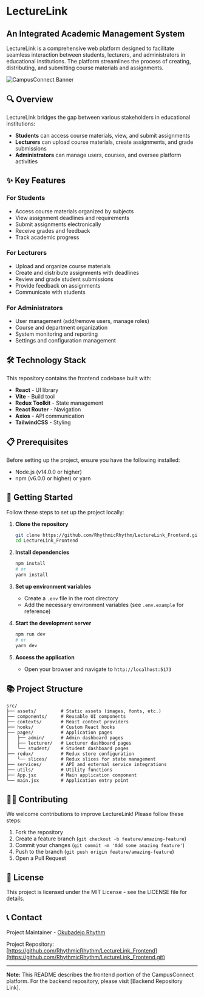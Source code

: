 # LectureLink

## An Integrated Academic Management System

LectureLink is a comprehensive web platform designed to facilitate seamless interaction between students, lecturers, and administrators in educational institutions. The platform streamlines the process of creating, distributing, and submitting course materials and assignments.

![CampusConnect Banner](https://via.placeholder.com/800x200?text=CampusConnect)

## 🔍 Overview

LectureLink bridges the gap between various stakeholders in educational institutions:

- **Students** can access course materials, view, and submit assignments
- **Lecturers** can upload course materials, create assignments, and grade submissions
- **Administrators** can manage users, courses, and oversee platform activities

## ✨ Key Features

### For Students
- Access course materials organized by subjects
- View assignment deadlines and requirements
- Submit assignments electronically
- Receive grades and feedback
- Track academic progress

### For Lecturers
- Upload and organize course materials
- Create and distribute assignments with deadlines
- Review and grade student submissions
- Provide feedback on assignments
- Communicate with students

### For Administrators
- User management (add/remove users, manage roles)
- Course and department organization
- System monitoring and reporting
- Settings and configuration management

## 🛠️ Technology Stack

This repository contains the frontend codebase built with:

- **React** - UI library
- **Vite** - Build tool
- **Redux Toolkit** - State management
- **React Router** - Navigation
- **Axios** - API communication
- **TailwindCSS** - Styling

## 📋 Prerequisites

Before setting up the project, ensure you have the following installed:
- Node.js (v14.0.0 or higher)
- npm (v6.0.0 or higher) or yarn

## 🚀 Getting Started

Follow these steps to set up the project locally:

1. **Clone the repository**
   ```bash
   git clone https://github.com/RhythmicRhythm/LectureLink_Frontend.git
   cd LectureLink_Frontend
   ```

2. **Install dependencies**
   ```bash
   npm install
   # or
   yarn install
   ```

3. **Set up environment variables**
   - Create a `.env` file in the root directory
   - Add the necessary environment variables (see `.env.example` for reference)

4. **Start the development server**
   ```bash
   npm run dev
   # or
   yarn dev
   ```

5. **Access the application**
   - Open your browser and navigate to `http://localhost:5173`

## 📚 Project Structure

```
src/
├── assets/         # Static assets (images, fonts, etc.)
├── components/     # Reusable UI components
├── contexts/       # React context providers
├── hooks/          # Custom React hooks
├── pages/          # Application pages
│   ├── admin/      # Admin dashboard pages
│   ├── lecturer/   # Lecturer dashboard pages
│   └── student/    # Student dashboard pages
├── redux/          # Redux store configuration
│   └── slices/     # Redux slices for state management
├── services/       # API and external service integrations
├── utils/          # Utility functions
├── App.jsx         # Main application component
└── main.jsx        # Application entry point
```

## 👨‍💻 Contributing

We welcome contributions to improve LectureLink! Please follow these steps:

1. Fork the repository
2. Create a feature branch (`git checkout -b feature/amazing-feature`)
3. Commit your changes (`git commit -m 'Add some amazing feature'`)
4. Push to the branch (`git push origin feature/amazing-feature`)
5. Open a Pull Request

## 📝 License

This project is licensed under the MIT License - see the LICENSE file for details.

## 📞 Contact

Project Maintainer - [Okubadejo Rhythm](mailto:rhythmicrhythm@outlook.com)

Project Repository: [https://github.com/RhythmicRhythm/LectureLink_Frontend](https://github.com/RhythmicRhythm/LectureLink_Frontend.git)

---

**Note:** This README describes the frontend portion of the CampusConnect platform. For the backend repository, please visit [Backend Repository Link].